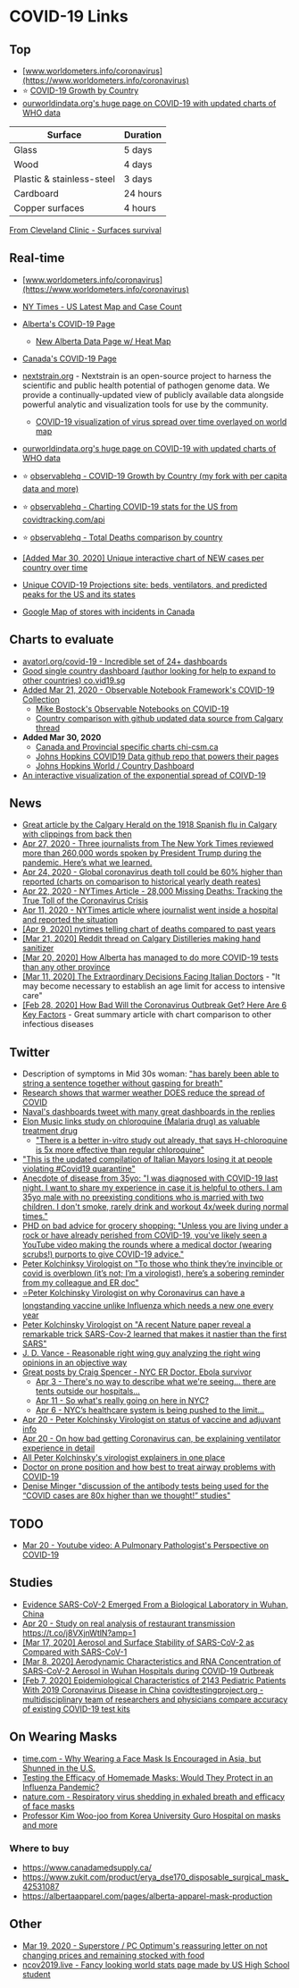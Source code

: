 # COVID-19 Links

## Top
- [www.worldometers.info/coronavirus](https://www.worldometers.info/coronavirus)
- :star: [COVID-19 Growth by Country](https://observablehq.com/@nickscript0/covid-19-growth-by-country-2-charts)
- [ourworldindata.org's huge page on COVID-19 with updated charts of WHO data](https://ourworldindata.org/coronavirus)

| Surface | Duration |
| --- | --- |
| Glass | 5 days |
| Wood | 4 days |
| Plastic & stainless-steel | 3 days |
| Cardboard | 24 hours |
| Copper surfaces | 4 hours |

[From Cleveland Clinic - Surfaces survival](https://health.clevelandclinic.org/how-long-will-coronavirus-survive-on-surfaces/)

## Real-time
- [www.worldometers.info/coronavirus](https://www.worldometers.info/coronavirus)
- [NY Times - US Latest Map and Case Count](https://www.nytimes.com/interactive/2020/us/coronavirus-us-cases.html)
- [Alberta's COVID-19 Page](https://www.alberta.ca/coronavirus-info-for-albertans.aspx)
  - [New Alberta Data Page w/ Heat Map](https://covid19stats.alberta.ca/)
- [Canada's COVID-19 Page](https://www.canada.ca/en/public-health/services/diseases/coronavirus-disease-covid-19.html)
- [nextstrain.org](https://nextstrain.org) - Nextstrain is an open-source project to harness the scientific and public health potential of pathogen genome data. We provide a continually-updated view of publicly available data alongside powerful analytic and visualization tools for use by the community.
  - [COVID-19 visualization of virus spread over time overlayed on world map](https://nextstrain.org/ncov)

- [ourworldindata.org's huge page on COVID-19 with updated charts of WHO data](https://ourworldindata.org/coronavirus)
- :star: [observablehq - COVID-19 Growth by Country (my fork with per capita data and more)](https://observablehq.com/@nickscript0/covid-19-growth-by-country-2-charts)
- :star: [observablehq - Charting COVID-19 stats for the US from covidtracking.com/api](https://observablehq.com/@nickscript0/charting-covid-19-stats-per-us-state-from-covidtracking-com)
- :star: [observablehq - Total Deaths comparison by country](https://observablehq.com/@nickscript0/covid-19-current-deaths-per-capita)
- [\[Added Mar 30, 2020\] Unique interactive chart of NEW cases per country over time](https://aatishb.com/covidtrends/)
- [Unique COVID-19 Projections site: beds, ventilators, and predicted peaks for the US and its states](https://covid19.healthdata.org)
- [Google Map of stores with incidents in Canada](https://www.google.com/maps/d/viewer?mid=1cWm99ZSIeceKzu97rk50ik32cSvvX4pa)

## Charts to evaluate
- [avatorl.org/covid-19 - Incredible set of 24+ dashboards](https://avatorl.org/covid-19/)
- [Good single country dashboard (author looking for help to expand to other countries) co.vid19.sg](https://co.vid19.sg/)
- [Added Mar 21, 2020 - Observable Notebook Framework's COVID-19 Collection](https://observablehq.com/collection/@observablehq/coronavirus)  
  - [Mike Bostock's Observable Notebooks on COVID-19](https://observablehq.com/@mbostock)
  - [Country comparison with github updated data source from Calgary thread](https://observablehq.com/@alaycock/covid-19-visualizations)
- **Added Mar 30, 2020**
  - [Canada and Provincial specific charts chi-csm.ca](https://www.chi-csm.ca/)
  - [Johns Hopkins COVID19 Data github repo that powers their pages](https://github.com/CSSEGISandData/COVID-19)
  - [Johns Hopkins World / Country Dashboard](https://www.arcgis.com/apps/opsdashboard/index.html)
- [An interactive visualization of the exponential spread of COIVD-19](https://91-divoc.com)

## News
- [Great article by the Calgary Herald on the 1918 Spanish flu in Calgary with clippings from back then](https://calgaryherald.com/news/in-1918-spanish-flu-pulled-into-calgary-on-a-train-heres-how-the-city-coped/)
- [Apr 27, 2020 - Three journalists from The New York Times reviewed more than 260,000 words spoken by President Trump during the pandemic. Here’s what we learned.](https://www.nytimes.com/interactive/2020/04/26/us/politics/trump-coronavirus-briefings-analyzed.html?action=click&module=Top%20Stories&pgtype=Homepage)
- [Apr 24, 2020 - Global coronavirus death toll could be 60% higher than reported (charts on comparison to historical yearly death reates)](https://www.ft.com/content/6bd88b7d-3386-4543-b2e9-0d5c6fac846c)
- [Apr 22, 2020 - NYTimes Article - 28,000 Missing Deaths:
Tracking the True Toll of the Coronavirus Crisis](https://www.nytimes.com/interactive/2020/04/21/world/coronavirus-missing-deaths.html?action=click&module=Top%20Stories&pgtype=Homepage)
- [Apr 11, 2020 - NYTimes article where journalist went inside a hospital and reported the situation](https://www.nytimes.com/2020/04/11/opinion/sunday/coronavirus-hospitals-bronx.html)
- [\[Apr 9, 2020\] nytimes telling chart of deaths compared to past years](https://www.nytimes.com/interactive/2020/04/10/upshot/coronavirus-deaths-new-york-city.html)
- [\[Mar 21, 2020\] Reddit thread on Calgary Distilleries making hand sanitizer](https://www.reddit.com/r/Calgary/comments/fmj6dx/shout_out_to_burrwood_annex_raft_city_and_all_the/)
- [\[Mar 20, 2020\] How Alberta has managed to do more COVID-19 tests than any other province](https://www.cbc.ca/news/canada/calgary/alberta-covid-19-tests-more-than-other-provinces-1.5505622)
- [\[Mar 11, 2020\] The Extraordinary Decisions Facing Italian Doctors](https://www.theatlantic.com/ideas/archive/2020/03/who-gets-hospital-bed/607807/) - "It may become necessary to establish an age limit for access to intensive care"
- [\[Feb 28, 2020\] How Bad Will the
Coronavirus Outbreak Get?
Here Are 6 Key Factors](https://www.nytimes.com/interactive/2020/world/asia/china-coronavirus-contain.html) - Great summary article with chart comparison to other infectious diseases

## Twitter
- Description of symptoms in Mid 30s woman: ["has barely been able to string a sentence together without gasping for breath"](https://twitter.com/Narrowthefield/status/1238969032528855041)
- [Research shows that warmer weather DOES reduce the spread of COVID]( https://twitter.com/lymanstoneky/status/1239535302873460736?s=20)
- [Naval's dashboards tweet with many great dashboards in the replies](https://twitter.com/naval/status/1238168820272869376)
- [Elon Music links study on chloroquine (Malaria drug) as valuable treatment drug](https://twitter.com/elonmusk/status/1239650597906898947)
  - ["There is a better in-vitro study out already, that says H-chloroquine is 5x more effective than regular chloroquine"](https://www.ncbi.nlm.nih.gov/pubmed/32150618)
- ["This is the updated compilation of Italian Mayors losing it at people violating #Covid19 quarantine"](https://twitter.com/protectheflames/status/1241696164782669824)
- [Anecdote of disease from 35yo: "I was diagnosed with COVID-19 last night. I want to share my experience in case it is helpful to others. I am 35yo male with no preexisting conditions who is married with two children. I don't smoke, rarely drink and workout 4x/week during normal times."](https://twitter.com/Doc_Sands/status/1241825223130746880)
- [PHD on bad advice for grocery shopping: "Unless you are living under a rock or have already perished from COVID-19, you've likely seen a YouTube video making the rounds where a medical doctor (wearing scrubs!) purports to give COVID-19 advice."](https://twitter.com/bugcounter/status/1243319180851580929)
- [Peter Kolchinksy Virologist on "To those who think they’re invincible or covid is overblown (it’s not; I’m a virologist), here’s a sobering reminder from my colleague and ER doc"](https://twitter.com/PeterKolchinsky/status/1243716410842456065)
- [:star:Peter Kolchinsky Virologist on why Coronavirus can have a longstanding vaccine unlike Influenza which needs a new one every year](https://threadreaderapp.com/thread/1240498037958545410.html)
- [Peter Kolchinsky Virologist on "A recent Nature paper reveal a remarkable trick SARS-Cov-2 learned that makes it nastier than the first SARS"](https://twitter.com/PeterKolchinsky/status/1246975275021348865?s=20)
- [J. D. Vance - Reasonable right wing guy analyzing the right wing opinions in an objective way](https://twitter.com/JDVance1/status/1247727105867210756)
- [Great posts by Craig Spencer - NYC ER Doctor, Ebola survivor](https://threader.app/@Craig_A_Spencer)
  - [Apr 3 - There's no way to describe what we're seeing... there are tents outside our hospitals...](https://threader.app/thread/1245911306487713792)
  - [Apr 11 - So what's really going on here in NYC?](https://threader.app/thread/1248837610979692544)
  - [Apr 6 - NYC’s healthcare system is being pushed to the limit...](https://threader.app/thread/1247155043171741696)
- [Apr 20 - Peter Kolchinsky Virologist on status of vaccine and adjuvant info](https://twitter.com/PeterKolchinsky/status/1252283886417174528)
- [Apr 20 - On how bad getting Coronavirus can, be explaining ventilator experience in detail](https://twitter.com/sannewman/status/1251646491283935232?s=21)
- [All Peter Kolchinsky's virologist explainers in one place](https://twitter.com/peterkolchinsky/status/1251850557385572353?s=21)
- [Doctor on prone position and how best to treat airway problems with COVID-19](https://twitter.com/airwaycam/status/1248972799164796928?s=21)
- [Denise Minger "discussion of the antibody tests being used for the “COVID cases are 80x higher than we thought!” studies"](https://twitter.com/deniseminger/status/1254455321453453312?s=20)

## TODO
- [Mar 20 - Youtube video: A Pulmonary Pathologist's Perspective on COVID-19](https://youtu.be/v2EHsG-C_Rg)

## Studies
- [Evidence SARS-CoV-2 Emerged From a Biological Laboratory in Wuhan, China](https://project-evidence.github.io/)
- [Apr 20 - Study on real analysis of restaurant transmission](https://twitter.com/zeynep/status/1251556084424347649?s=21) https://t.co/j8VXjnWtlN?amp=1
- [\[Mar 17, 2020\] Aerosol and Surface Stability of SARS-CoV-2 as Compared with SARS-CoV-1](https://www.nejm.org/doi/full/10.1056/NEJMc2004973)
- [\[Mar 8, 2020\] Aerodynamic Characteristics and RNA Concentration of SARS-CoV-2 Aerosol in Wuhan Hospitals during COVID-19 Outbreak](https://www.biorxiv.org/content/10.1101/2020.03.08.982637v1)
- [\[Feb 7, 2020\] Epidemiological Characteristics of 2143 Pediatric Patients
With 2019 Coronavirus Disease in China](https://pediatrics.aappublications.org/content/pediatrics/early/2020/03/16/peds.2020-0702.full.pdf)
[covidtestingproject.org - multidisciplinary team of researchers and physicians compare accuracy of existing COVID-19 test kits](https://covidtestingproject.org/)

## On Wearing Masks
- [time.com - Why Wearing a Face Mask Is Encouraged in Asia, but Shunned in the U.S.](https://time.com/5799964/coronavirus-face-mask-asia-us/)
- [Testing the Efficacy of Homemade Masks: Would They Protect in an Influenza Pandemic?](https://www.researchgate.net/publication/258525804_Testing_the_Efficacy_of_Homemade_Masks_Would_They_Protect_in_an_Influenza_Pandemic?partner=applenews&ad-keywords=APPLEMOBILE&region=written_through&asset_id=100000007035453&uri=nyt://article/d17df55b-0d8f-5c7c-8d09-77700657c5d5)
- [nature.com - Respiratory virus shedding in exhaled breath and efficacy of face masks](https://www.nature.com/articles/s41591-020-0843-2?fbclid=IwAR21U_pos1en6tP6amMW-t9dDi9hGqzbs0Wxq9KYLuBpIOSYIFHytilnbzw)
- [Professor Kim Woo-joo from Korea University Guro Hospital on masks and more](https://www.youtube.com/watch?time_continue=958&v=gAk7aX5hksU&feature=emb_title)

### Where to buy
- https://www.canadamedsupply.ca/
- https://www.zukit.com/product/erya_dse170_disposable_surgical_mask_42531087
- https://albertaapparel.com/pages/alberta-apparel-mask-production

## Other
- [Mar 19, 2020 - Superstore / PC Optimum's reassuring letter on not changing prices and remaining stocked with food](https://s1.q4cdn.com/326961052/files/doc_news/2020/03/C19-V2.pdf)
- [ncov2019.live - Fancy looking world stats page made by US High School student](https://ncov2019.live)
